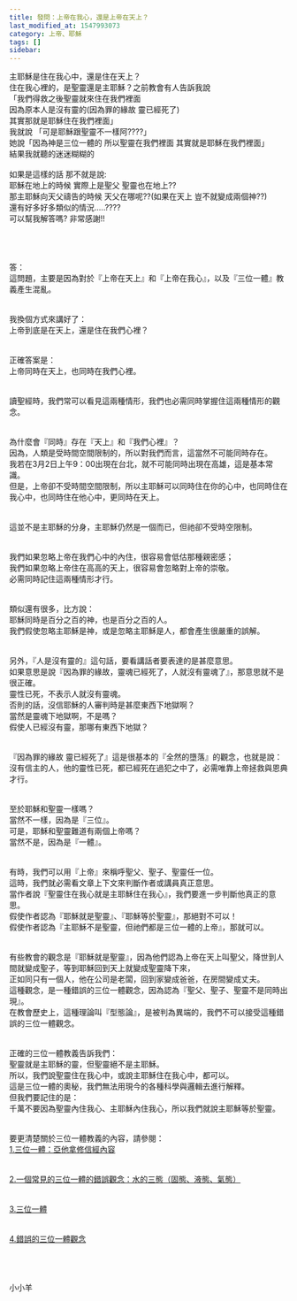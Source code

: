 ```yaml
---
title: 發問：上帝在我心，還是上帝在天上？
last_modified_at: 1547993073
category: 上帝、耶穌
tags: []
sidebar: 
---
```


<p>主耶穌是住在我心中，還是住在天上？<br/>住在我心裡的，是聖靈還是主耶穌？<!--more-->之前教會有人告訴我說<br/>「我們得救之後聖靈就來住在我們裡面<br/>因為原本人是沒有靈的(因為罪的緣故 靈已經死了)<br/>其實那就是耶穌住在我們裡面」<br/>我就說 「可是耶穌跟聖靈不一樣阿????」<br/>她說「因為神是三位一體的 所以聖靈在我們裡面 其實就是耶穌在我們裡面」<br/>結果我就聽的迷迷糊糊的<br/> <br/>如果是這樣的話 那不就是說:<br/>耶穌在地上的時候 實際上是聖父 聖靈也在地上??<br/>那主耶穌向天父禱告的時候 天父在哪呢??(如果在天上 豈不就變成兩個神??)<br/>還有好多好多類似的情況.....????<br/>可以幫我解答嗎? 非常感謝!!<br/><br/><br/><br/><br/>答：<br/>這問題，主要是因為對於『上帝在天上』和『上帝在我心』，以及『三位一體』教義產生混亂。<br/><br/><br/>我換個方式來講好了：<br/>上帝到底是在天上，還是住在我們心裡？<br/><br/> <br/>正確答案是：<br/>上帝同時在天上，也同時在我們心裡。<br/><br/><br/>讀聖經時，我們常可以看見這兩種情形，我們也必需同時掌握住這兩種情形的觀念。<br/><br/><br/>為什麼會『同時』存在『天上』和『我們心裡』？<br/>因為，人類是受時間空間限制的，所以對我們而言，這當然不可能同時存在。<br/>我若在3月2日上午9：00出現在台北，就不可能同時出現在高雄，這是基本常識。<br/>但是，上帝卻不受時間空間限制，所以主耶穌可以同時住在你的心中，也同時住在我心中，也同時住在他心中，更同時在天上。<br/><br/><br/>這並不是主耶穌的分身，主耶穌仍然是一個而已，但祂卻不受時空限制。<br/><br/><br/>我們如果忽略上帝在我們心中的內住，很容易會低估那種親密感；<br/>我們如果忽略上帝住在高高的天上，很容易會忽略對上帝的崇敬。<br/>必需同時記住這兩種情形才行。<br/><br/><br/>類似還有很多，比方說：<br/>耶穌同時是百分之百的神，也是百分之百的人。<br/>我們假使忽略主耶穌是神，或是忽略主耶穌是人，都會產生很嚴重的誤解。<br/><br/><br/>另外，『人是沒有靈的』這句話，要看講話者要表達的是甚麼意思。<br/>如果意思是說『因為罪的緣故，靈魂已經死了，人就沒有靈魂了』，那意思就不是很正確。<br/>靈性已死，不表示人就沒有靈魂。<br/>否則的話，沒信耶穌的人審判時是甚麼東西下地獄啊？<br/>當然是靈魂下地獄啊，不是嗎？<br/>假使人已經沒有靈，那哪有東西下地獄？<br/><br/><br/>『因為罪的緣故 靈已經死了』這是很基本的『全然的墮落』的觀念，也就是說：<br/>沒有信主的人，他的靈性已死，都已經死在過犯之中了，必需唯靠上帝拯救與恩典才行。<br/><br/><br/>至於耶穌和聖靈一樣嗎？<br/>當然不一樣，因為是『三位』。<br/>可是，耶穌和聖靈難道有兩個上帝嗎？<br/>當然不是，因為是『一體』。<br/><br/><br/>有時，我們可以用『上帝』來稱呼聖父、聖子、聖靈任一位。<br/>這時，我們就必需看文章上下文來判斷作者或講員真正意思。<br/>當作者說『聖靈住在我心就是主耶穌住在我心』，我們要進一步判斷他真正的意思。<br/>假使作者認為『耶穌就是聖靈』、『耶穌等於聖靈』，那絕對不可以！<br/>假使作者認為『主耶穌不是聖靈，但祂們都是三位一體的上帝』，那就可以。<br/> <br/><br/>有些教會的觀念是『耶穌就是聖靈』，因為他們認為上帝在天上叫聖父，降世到人間就變成聖子，等到耶穌回到天上就變成聖靈降下來，<br/>正如同只有一個人，他在公司是老闆，回到家變成爸爸，在房間變成丈夫。<br/>這種觀念，是一種錯誤的三位一體觀念，因為認為『聖父、聖子、聖靈不是同時出現』。<br/>在教會歷史上，這種理論叫『型態論』，是被判為異端的，我們不可以接受這種錯誤的三位一體觀念。<br/><br/><br/>正確的三位一體教義告訴我們：<br/>聖靈就是主耶穌的靈，但聖靈絕不是主耶穌。<br/>所以，我們說聖靈住在我心中，或說主耶穌住在我心中，都可以。<br/>這是三位一體的奧秘，我們無法用現今的各種科學與邏輯去進行解釋。<br/>但我們要記住的是：<br/>千萬不要因為聖靈內住我心、主耶穌內住我心，所以我們就說主耶穌等於聖靈。<br/><br/><br/>要更清楚關於三位一體教義的內容，請參閱：<br/><a href="/posts/269191704">1.三位一體：亞他拿修信經內容</a><br/><br/><br/><a href="/posts/269191708">2.一個常見的三位一體的錯誤觀念：水的三態（固態、液態、氣態）</a><br/><br/><br/><a href="/posts/269192232">3.三位一體</a><br/><br/><br/><a href="/posts/269193748">4.錯誤的三位一體觀念</a><br/><br/><br/><br/><br/>小小羊</p>